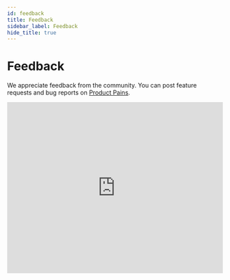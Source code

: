 ```yaml
---
id: feedback
title: Feedback
sidebar_label: Feedback
hide_title: true
---
```


# Feedback

We appreciate feedback from the community. You can post feature requests and bug reports on [Product Pains](https://productpains.com/product/redux).

<iframe width="100%" height="400px" scrolling="no" frameBorder="0" src="https://productpains.com/widget.html?token=07268479-03f5-d5b8-2626-0320223ff1ee"></iframe>
<script type="text/javascript" src="https://productpains.com/js/lib/iframeResizer.min.js"></script>
